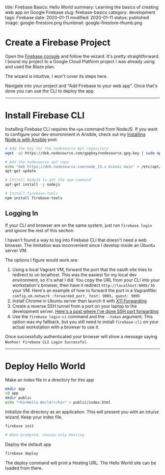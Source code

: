 title: Firebase Basics: Hello World
summary: Learning the basics of creating web app on Google Firebase
slug: firebase-basics
category: development
tags: Firebase
date: 2020-01-11
modified: 2020-01-11
status: published
image: google-firestore.png
thumbnail: google-firestore-thumb.png


# Create a Firebase Project

Open the [Firebase console](https://console.firebase.google.com/) and follow
the wizard. It's pretty straightforward. I bound my project to a Google Cloud
Platform project I was already using and used the Blaze plan.

The wizard is intuitive, I won't cover its steps here.

Navigate into your project and "Add Firebase to your web app". Once that's done
you can use the CLI to deploy the app.


---

# Install Firebase CLI

Installing Firebase CLI requires the `npm` command from NodeJS.
If you want to configure your dev environment in Ansible, check out my
[Installing Node.js with Ansible](http://localhost:8000/nodejs-ansible.html)
post.


```bash
# Add the key for the nodesource Apt repository
wget -qO https://deb.nodesource.com/gpgkey/nodesource.gpg.key | sudo apt-key add -

# Add the nodesource apt repo
echo "deb https://deb.nodesource.com/node_13.x bionic main" > /etc/apt/sources.d/nodesource
apt-get update

# Install NodeJS to get the npm command
apt-get install -y nodejs

# Install firebase-tools
npm install firebase-tools
```


## Logging In

If your CLI and browser are on the same system, just run `firebase login` and
ignore the rest of this section.

I haven't found a way to log into Firebase CLI that doesn't need a web browser.
The limitation was inconvenient since I develop inside an Ubuntu server VM.

The options I figure would work are:

1. Using a local Vagrant VM, forward the port that the oauth site tries to
   redirect to on localhost. This was the easiest for my local dev environment,
   so it's what I did. You copy the URL from your CLI into your workstation's
   browser, then have it redirect `http://localhost:9005/` to your VM. Here's
   an example of how to forward the port in a Vagrantfile:
   `config.vm.network :forwarded_port, host: 9005, guest: 9005`
1. Install Chrome in Ubuntu server then launch it with
   [X11 Forwarding](/x11-forwarding-ubuntu.html)
1. Create a reverse SSH tunnel from a port on your laptop to the development
   server. [Here's a post where I've done SSH port forwarding](/dial-home-device.html)
1. Use the `firebase login:ci` command and the
   `--token` argument. This option was my fallback, but you still need to
   install `firebase-cli` on your actual workstation with a browser to use it.

Once successfully authenticated your browser will show a message saying
`Woohoo! Firebase CLI Login Successful`.

---


# Deploy Hello World

Make an index file in a directory for this app

```bash
mkdir app
cd app
mkdir public
echo "<h1>Hello World!</h1>" > public/index.html
```

Initialize the directory as an application. This will present you with an
intuive wizard. Keep your index file.

```bash
firebase init

# When prompted, choose only Hosting
```

Deploy the default app

```bash
firebase deploy
```

The deploy command will print a Hosting URL. The Hello World site can be loaded
from there.
